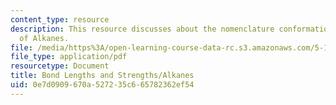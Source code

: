 ```yaml
---
content_type: resource
description: This resource discusses about the nomenclature conformational analysis
  of Alkanes.
file: /media/https%3A/open-learning-course-data-rc.s3.amazonaws.com/5-12-organic-chemistry-i-spring-2003/0e7d0909670a527235c665782362ef54_05.pdf
file_type: application/pdf
resourcetype: Document
title: Bond Lengths and Strengths/Alkanes
uid: 0e7d0909-670a-5272-35c6-65782362ef54
---
```

